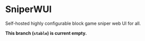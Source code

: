 # SniperWUI
Self-hosted highly configurable block game sniper web UI for all.

<b>This branch (`stable`) is current empty.</b>